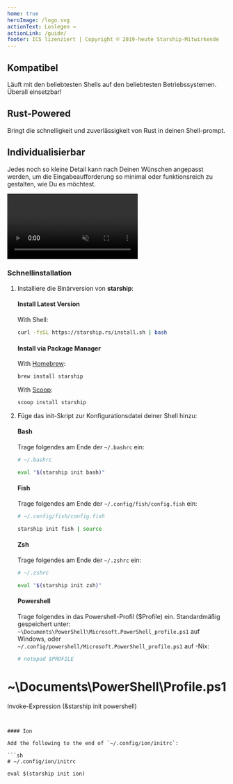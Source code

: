```yaml
---
home: true
heroImage: /logo.svg
actionText: Loslegen →
actionLink: /guide/
footer: ICS lizenziert | Copyright © 2019-heute Starship-Mitwirkende
---
```


<div class="features">
  <div class="feature">
    <h2>Kompatibel</h2>
    <p>Läuft mit den beliebtesten Shells auf den beliebtesten Betriebssystemen. Überall einsetzbar!</p>
  </div>
  <div class="feature">
    <h2>Rust-Powered</h2>
    <p>Bringt die schnelligkeit und zuverlässigkeit von Rust in deinen Shell-prompt.</p>
  </div>
  <div class="feature">
    <h2>Individualisierbar</h2>
    <p>Jedes noch so kleine Detail kann nach Deinen Wünschen angepasst werden, um die Eingabeaufforderung so minimal oder funktionsreich zu gestalten, wie Du es möchtest.</p>
  </div>
</div>

<div class="center">
  <video class="demo-video" muted autoplay loop playsinline>
    <source src="/demo.webm" type="video/webm">
    <source src="/demo.mp4" type="video/mp4">
  </video>
</div>

### Schnellinstallation

1. Installiere die Binärversion von **starship**:


   #### Install Latest Version

   With Shell:

   ```sh
   curl -fsSL https://starship.rs/install.sh | bash
   ```


   #### Install via Package Manager

   With [Homebrew](https://brew.sh/):

   ```sh
   brew install starship
   ```

    With [Scoop](https://scoop.sh):

   ```powershell
   scoop install starship
   ```

1. Füge das init-Skript zur Konfigurationsdatei deiner Shell hinzu:


   #### Bash

   Trage folgendes am Ende der `~/.bashrc` ein:

   ```sh
   # ~/.bashrc

   eval "$(starship init bash)"
   ```


   #### Fish

   Trage folgendes am Ende der `~/.config/fish/config.fish` ein:

   ```sh
   # ~/.config/fish/config.fish

   starship init fish | source
   ```


   #### Zsh

   Trage folgendes am Ende der `~/.zshrc` ein:

   ```sh
   # ~/.zshrc

   eval "$(starship init zsh)"
   ```


   #### Powershell

   Trage folgendes in das Powershell-Profil ($Profile) ein. Standardmäßig gespeichert unter: `~\Documents\PowerShell\Microsoft.PowerShell_profile.ps1` auf Windows, oder `~/.config/powershell/Microsoft.PowerShell_profile.ps1` auf -Nix:

   ```sh
   # notepad $PROFILE

# ~\Documents\PowerShell\Profile.ps1

   Invoke-Expression (&starship init powershell)
   ```


   #### Ion

   Add the following to the end of `~/.config/ion/initrc`:

   ```sh
   # ~/.config/ion/initrc

   eval $(starship init ion)
   ```
